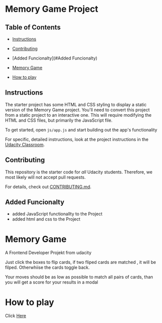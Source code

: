 # Memory Game Project

## Table of Contents

* [Instructions](#instructions)

* [Contributing](#contributing)

* [Added Funcionalty](#Added Funcionalty)

* [Memory Game](#memory)

* [How to play](#how)

## Instructions

The starter project has some HTML and CSS styling to display a static version of the Memory Game project. You'll need to convert this project from a static project to an interactive one. This will require modifying the HTML and CSS files, but primarily the JavaScript file.

To get started, open `js/app.js` and start building out the app's functionality

For specific, detailed instructions, look at the project instructions in the [Udacity Classroom](https://classroom.udacity.com/me).

## Contributing

This repository is the starter code for _all_ Udacity students. Therefore, we most likely will not accept pull requests.

For details, check out [CONTRIBUTING.md](CONTRIBUTING.md).

## Added Funcionalty

* added JavaScript functionallty to the Project
* added html and css to the Project

# Memory Game
A Frontend Developer Projekt from udacity

Just click the boxes to flip cards, if two fliped cards are matched , it will be filped. Otherwhiise the cards toggle back.

Your moves should be as low as possible to match all pairs of cards, than you will get a score for your results in a modal

# How to play

Click [Here](https://gasseklopper.github.io/memory-game/)

